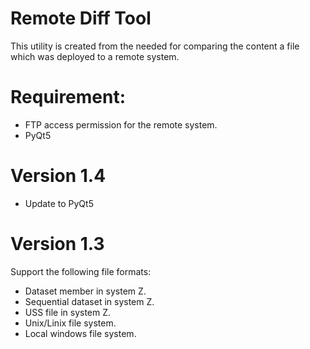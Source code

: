 # Remote Diff Tool

This utility is created from the needed for comparing the content a file which was deployed to a remote system. 

# Requirement:
- FTP access permission for the remote system.
- PyQt5

# Version 1.4
- Update to PyQt5

# Version 1.3

Support the following file formats:

- Dataset member in system Z.
- Sequential dataset in system Z.
- USS file in system Z.
- Unix/Linix file system.
- Local windows file system.
